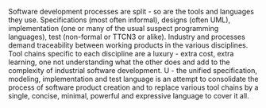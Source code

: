 Software development processes are split - so are the tools and languages they use. Specifications (most often informal), designs (often UML), implementation (one or many of the usual suspect programming languages), test (non-formal or TTCN3 or alike).
Industry and processes demand traceability between working products in the various disciplines.
Tool chains specific to each discipline are a luxury - extra cost, extra learning, one not understanding what the other does and add to the complexity of industrial software development.
U - the unified specification, modeling, implementation and test language is an attempt to consolidate the process of software product creation and to replace various tool chains by a single, concise, minimal, powerful and expressive language to cover it all.
